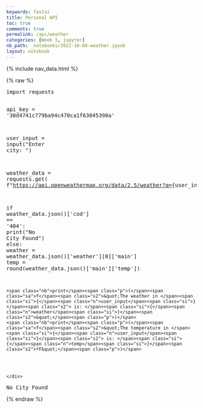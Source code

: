 ```yaml
---
keywords: fastai
title: Personal API 
toc: true
comments: true
permalink: /api/weather
categories: [Week 5, jupyter] 
nb_path: _notebooks/2022-10-08-weather.ipynb
layout: notebook
---
```


<!--
#################################################
### THIS FILE WAS AUTOGENERATED! DO NOT EDIT! ###
#################################################
# file to edit: _notebooks/2022-10-08-weather.ipynb
-->

<div class="container" id="notebook-container">
        
<div class="cell border-box-sizing text_cell rendered"><div class="inner_cell">
<div class="text_cell_render border-box-sizing rendered_html">
<p>{% include nav_data.html %}</p>

</div>
</div>
</div>
    {% raw %}
    
<div class="cell border-box-sizing code_cell rendered">
<div class="input">

<div class="inner_cell">
    <div class="input_area">
<div class=" highlight hl-ipython3"><pre><span></span><span class="kn">import</span> <span class="nn">requests</span>

<span class="n">api_key</span> <span class="o">=</span> <span class="s1">&#39;30d4741c779ba94c470ca1f63045390a&#39;</span>

<span class="n">user_input</span> <span class="o">=</span> <span class="nb">input</span><span class="p">(</span><span class="s2">&quot;Enter city: &quot;</span><span class="p">)</span>

<span class="n">weather_data</span> <span class="o">=</span> <span class="n">requests</span><span class="o">.</span><span class="n">get</span><span class="p">(</span>
    <span class="sa">f</span><span class="s2">&quot;https://api.openweathermap.org/data/2.5/weather?q=</span><span class="si">{</span><span class="n">user_input</span><span class="si">}</span><span class="s2">&amp;units=imperial&amp;APPID=</span><span class="si">{</span><span class="n">api_key</span><span class="si">}</span><span class="s2">&quot;</span><span class="p">)</span>

<span class="k">if</span> <span class="n">weather_data</span><span class="o">.</span><span class="n">json</span><span class="p">()[</span><span class="s1">&#39;cod&#39;</span><span class="p">]</span> <span class="o">==</span> <span class="s1">&#39;404&#39;</span><span class="p">:</span>
    <span class="nb">print</span><span class="p">(</span><span class="s2">&quot;No City Found&quot;</span><span class="p">)</span>
<span class="k">else</span><span class="p">:</span>
    <span class="n">weather</span> <span class="o">=</span> <span class="n">weather_data</span><span class="o">.</span><span class="n">json</span><span class="p">()[</span><span class="s1">&#39;weather&#39;</span><span class="p">][</span><span class="mi">0</span><span class="p">][</span><span class="s1">&#39;main&#39;</span><span class="p">]</span>
    <span class="n">temp</span> <span class="o">=</span> <span class="nb">round</span><span class="p">(</span><span class="n">weather_data</span><span class="o">.</span><span class="n">json</span><span class="p">()[</span><span class="s1">&#39;main&#39;</span><span class="p">][</span><span class="s1">&#39;temp&#39;</span><span class="p">])</span>

    <span class="nb">print</span><span class="p">(</span><span class="sa">f</span><span class="s2">&quot;The weather in </span><span class="si">{</span><span class="n">user_input</span><span class="si">}</span><span class="s2"> is: </span><span class="si">{</span><span class="n">weather</span><span class="si">}</span><span class="s2">&quot;</span><span class="p">)</span>
    <span class="nb">print</span><span class="p">(</span><span class="sa">f</span><span class="s2">&quot;The temperature in </span><span class="si">{</span><span class="n">user_input</span><span class="si">}</span><span class="s2"> is: </span><span class="si">{</span><span class="n">temp</span><span class="si">}</span><span class="s2">ºF&quot;</span><span class="p">)</span>
</pre></div>

    </div>
</div>
</div>

<div class="output_wrapper">
<div class="output">

<div class="output_area">

<div class="output_subarea output_stream output_stdout output_text">
<pre>No City Found
</pre>
</div>
</div>

</div>
</div>

</div>
    {% endraw %}

</div>
 

